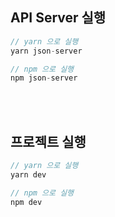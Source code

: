 ## API Server 실행

```javascript
// yarn 으로 실행
yarn json-server

// npm 으로 실행
npm json-server
```

<br/><br/>

## 프로젝트 실행

```javascript
// yarn 으로 실행
yarn dev

// npm 으로 실행
npm dev
```
